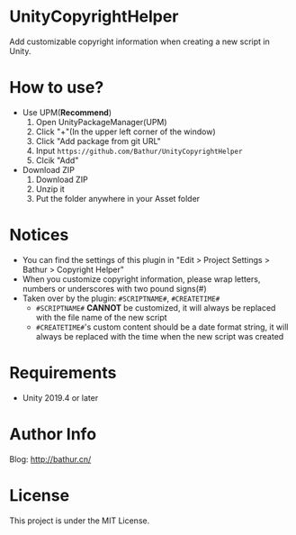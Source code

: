 # UnityCopyrightHelper
Add customizable copyright information when creating a new script in Unity.
# How to use?
- Use UPM(**Recommend**)
  1. Open UnityPackageManager(UPM)
  2. Click "+"(In the upper left corner of the window)
  3. Click "Add package from git URL"
  4. Input `https://github.com/Bathur/UnityCopyrightHelper`
  5. Clcik "Add"
- Download ZIP
  1. Download ZIP
  2. Unzip it
  3. Put the folder anywhere in your Asset folder
# Notices
- You can find the settings of this plugin in "Edit > Project Settings > Bathur > Copyright Helper"
- When you customize copyright information, please wrap letters, numbers or underscores with two pound signs(#)
- Taken over by the plugin: `#SCRIPTNAME#`, `#CREATETIME#`
  - `#SCRIPTNAME#` **CANNOT** be customized, it will always be replaced with the file name of the new script
  - `#CREATETIME#`'s custom content should be a date format string, it will always be replaced with the time when the new script was created
# Requirements
- Unity 2019.4 or later
# Author Info
Blog: http://bathur.cn/
# License
This project is under the MIT License.
